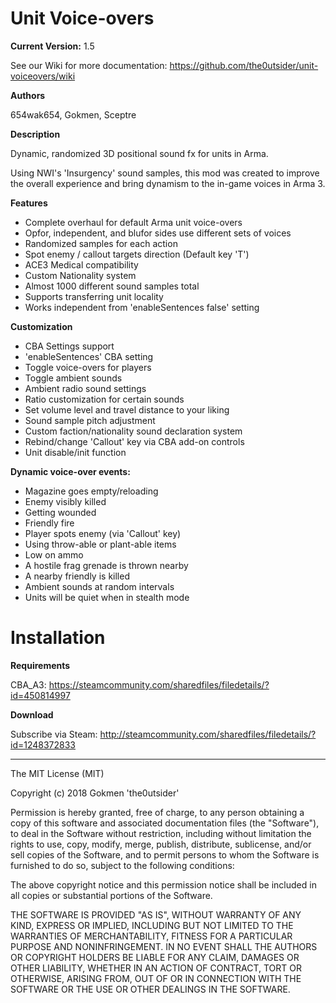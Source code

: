 # Unit Voice-overs

**Current Version:** 1.5

See our Wiki for more documentation: https://github.com/the0utsider/unit-voiceovers/wiki

**Authors**

654wak654, 
Gokmen, 
Sceptre

**Description**

Dynamic, randomized 3D positional sound fx for units in Arma.

Using NWI's 'Insurgency' sound samples, this mod was created to improve the overall experience and bring dynamism to the in-game voices in Arma 3.

**Features**
- Complete overhaul for default Arma unit voice-overs
- Opfor, independent, and blufor sides use different sets of voices
- Randomized samples for each action
- Spot enemy / callout targets direction (Default key 'T')
- ACE3 Medical compatibility
- Custom Nationality system
- Almost 1000 different sound samples total
- Supports transferring unit locality
- Works independent from 'enableSentences false' setting

**Customization**
- CBA Settings support
- 'enableSentences' CBA setting
- Toggle voice-overs for players
- Toggle ambient sounds
- Ambient radio sound settings
- Ratio customization for certain sounds
- Set volume level and travel distance to your liking
- Sound sample pitch adjustment
- Custom faction/nationality sound declaration system
- Rebind/change 'Callout' key via CBA add-on controls
- Unit disable/init function

**Dynamic voice-over events:**
- Magazine goes empty/reloading
- Enemy visibly killed
- Getting wounded
- Friendly fire
- Player spots enemy (via 'Callout' key)
- Using throw-able or plant-able items
- Low on ammo
- A hostile frag grenade is thrown nearby
- A nearby friendly is killed
- Ambient sounds at random intervals
- Units will be quiet when in stealth mode

# Installation

**Requirements**

CBA_A3: https://steamcommunity.com/sharedfiles/filedetails/?id=450814997

**Download**

Subscribe via Steam: http://steamcommunity.com/sharedfiles/filedetails/?id=1248372833

---

The MIT License (MIT)

Copyright (c) 2018 Gokmen 'the0utsider'

Permission is hereby granted, free of charge, to any person obtaining a copy of this software and associated documentation files (the "Software"), to deal in the Software without restriction, including without limitation the rights to use, copy, modify, merge, publish, distribute, sublicense, and/or sell copies of the Software, and to permit persons to whom the Software is furnished to do so, subject to the following conditions:

The above copyright notice and this permission notice shall be included in all copies or substantial portions of the Software.

THE SOFTWARE IS PROVIDED "AS IS", WITHOUT WARRANTY OF ANY KIND, EXPRESS OR IMPLIED, INCLUDING BUT NOT LIMITED TO THE WARRANTIES OF MERCHANTABILITY, FITNESS FOR A PARTICULAR PURPOSE AND NONINFRINGEMENT. IN NO EVENT SHALL THE AUTHORS OR COPYRIGHT HOLDERS BE LIABLE FOR ANY CLAIM, DAMAGES OR OTHER LIABILITY, WHETHER IN AN ACTION OF CONTRACT, TORT OR OTHERWISE, ARISING FROM, OUT OF OR IN CONNECTION WITH THE SOFTWARE OR THE USE OR OTHER DEALINGS IN THE SOFTWARE.
